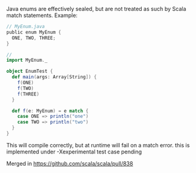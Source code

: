 Java enums are effectively sealed, but are not treated as such by Scala match statements. Example:

```scala
// MyEnum.java
public enum MyEnum {
  ONE, TWO, THREE;
}
```

```scala
//
import MyEnum._

object EnumTest {
  def main(args: Array[String]) {
    f(ONE)
    f(TWO)
    f(THREE)
  }

  def f(e: MyEnum) = e match {
    case ONE => println("one")
    case TWO => println("two")
  }
}
```

This will compile correctly, but at runtime will fail on a match error.
this is implemented under -Xexperimental
test case pending

Merged in https://github.com/scala/scala/pull/838
